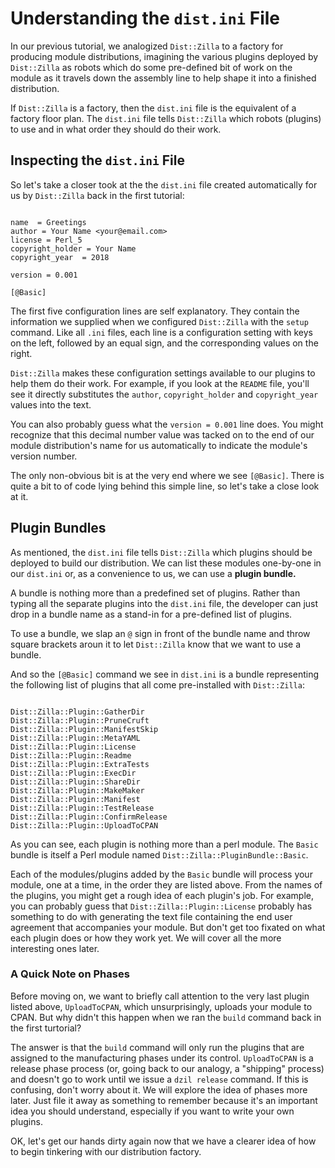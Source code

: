 # Understanding the `dist.ini` File

In our previous tutorial, we analogized `Dist::Zilla` to a factory for producing
module distributions, imagining the various plugins deployed by `Dist::Zilla` as
robots which do some pre-defined bit of work on the module as it travels down
the assembly line to help shape it into a finished distribution.

If `Dist::Zilla` is a factory, then the `dist.ini` file is the equivalent of a
factory floor plan. The `dist.ini` file tells `Dist::Zilla` which robots
(plugins) to use and in what order they should do their work.

## Inspecting the `dist.ini` File

So let's take a closer took at the the `dist.ini` file created automatically for
us by `Dist::Zilla` back in the first tutorial:

```

name  = Greetings
author = Your Name <your@email.com>
license = Perl_5
copyright_holder = Your Name
copyright_year  = 2018

version = 0.001

[@Basic]

```

The first five configuration lines are self explanatory. They contain the
information we supplied when we configured `Dist::Zilla` with the `setup`
command. Like all `.ini` files, each line is a configuration setting with keys
on the left, followed by an equal sign, and the corresponding values on the
right.

`Dist::Zilla` makes these configuration settings available to our plugins to
help them do their work. For example, if you look at the `README` file, you'll
see it directly substitutes the `author`, `copyright_holder` and
`copyright_year` values into the text.

You can also probably guess what the `version = 0.001` line does. You might
recognize that this decimal number value was tacked on to the end of our module
distribution's name for us automatically to indicate the module's version
number.

The only non-obvious bit is at the very end where we see `[@Basic]`. There is
quite a bit to of code lying behind this simple line, so let's take a close look
at it.

## Plugin Bundles

As mentioned, the `dist.ini` file tells `Dist::Zilla` which plugins should be
deployed to build our distribution. We can list these modules one-by-one in our
`dist.ini` or, as a convenience to us, we can use a **plugin bundle.**

A bundle is nothing more than a predefined set of plugins. Rather than typing
all the separate plugins into the `dist.ini` file, the developer can just drop
in a bundle name as a stand-in for a pre-defined list of plugins.

To use a bundle, we slap an `@` sign in front of the bundle name and throw
square brackets aroun it to let `Dist::Zilla` know that we want to use a bundle.

And so the `[@Basic]` command we see in `dist.ini` is a bundle representing the
following list of plugins that all come pre-installed with `Dist::Zilla`:

```

Dist::Zilla::Plugin::GatherDir
Dist::Zilla::Plugin::PruneCruft
Dist::Zilla::Plugin::ManifestSkip
Dist::Zilla::Plugin::MetaYAML
Dist::Zilla::Plugin::License
Dist::Zilla::Plugin::Readme
Dist::Zilla::Plugin::ExtraTests
Dist::Zilla::Plugin::ExecDir
Dist::Zilla::Plugin::ShareDir
Dist::Zilla::Plugin::MakeMaker
Dist::Zilla::Plugin::Manifest
Dist::Zilla::Plugin::TestRelease
Dist::Zilla::Plugin::ConfirmRelease
Dist::Zilla::Plugin::UploadToCPAN

```

As you can see, each plugin is nothing more than a perl module. The `Basic`
bundle is itself a Perl module named `Dist::Zilla::PluginBundle::Basic`.

Each of the modules/plugins added by the `Basic` bundle will process your
module, one at a time, in the order they are listed above. From the names of the
plugins, you might get a rough idea of each plugin's job. For example, you can
probably guess that `Dist::Zilla::Plugin::License` probably has something to do
with generating the text file containing the end user agreement that accompanies
your module. But don't get too fixated on what each plugin does or how they
work yet. We will cover all the more interesting ones later.

### A Quick Note on Phases

Before moving on, we want to briefly call attention to the very last plugin
listed above, `UploadToCPAN`, which unsurprisingly, uploads your module to CPAN.
But why didn't this happen when we ran the `build` command back in the first
turtorial?

The answer is that the `build` command will only run the plugins that are
assigned to the manufacturing phases under its control. `UploadToCPAN` is a
release phase process (or, going back to our analogy, a "shipping" process) and
doesn't go to work until we issue a `dzil release` command. If this is
confusing, don't worry about it. We will explore the idea of phases more later.
Just file it away as something to remember because it's an important idea you
should understand, especially if you want to write your own plugins.

OK, let's get our hands dirty again now that we have a clearer idea of how to
begin tinkering with our distribution factory.
